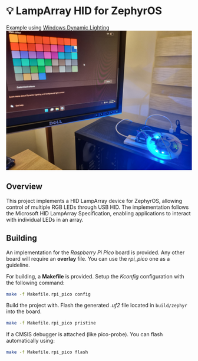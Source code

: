 # 💡 LampArray HID for ZephyrOS

Example using [Windows Dynamic Lighting](https://learn.microsoft.com/en-us/windows-hardware/design/component-guidelines/dynamic-lighting-devices)
![Demo](docs/demo.jpg)

## Overview
This project implements a HID LampArray device for ZephyrOS, allowing control of multiple RGB LEDs through USB HID. The implementation follows the Microsoft HID LampArray Specification, enabling applications to interact with individual LEDs in an array.

## Building
An implementation for the _Raspberry Pi Pico_ board is provided. Any other board will require an **overlay** file. You can use the _rpi_pico_ one as a guideline.

For building, a **Makefile** is provided.
Setup the _Kconfig_ configuration with the following command:

```sh
make -f Makefile.rpi_pico config
```

Build the project with. Flash the generated _.uf2_ file located in `build/zephyr` into the board.

```sh
make -f Makefile.rpi_pico pristine
```

If a CMSIS debugger is attached (like pico-probe). You can flash automatically using:

```sh
make -f Makefile.rpi_pico flash
```